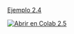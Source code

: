 [Ejemplo 2.4](https://colab.research.google.com/github/sntamaria/Actividad-2.1-An-lisis-de-observaciones-influyentes/blob/main/Mar%C3%ADa_de_los_%C3%81ngeles_Mart%C3%ADn_de_la_Cruz_Copia_de_Ejemplo_2_4_Observaciones_influyentes.ipynb)

[![Abrir en Colab 2.5](https://colab.research.google.com/assets/colab-badge.svg)](https://colab.research.google.com/github/sntamaria/Actividad-2.1-An-lisis-de-observaciones-influyentes/blob/main/María_de_los_Ángeles_Martín_de_la_Cruz_Ejemplo_2_5_Escalamiento_de_datos.ipynb)
